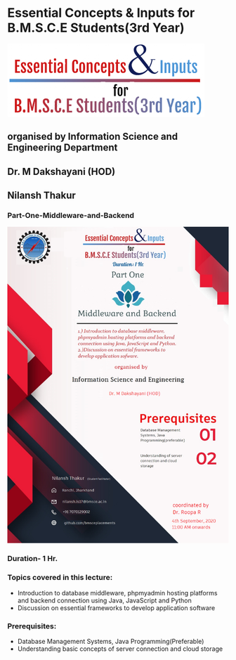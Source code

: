# Essential Concepts & Inputs for B.M.S.C.E Students(3rd Year)
![Brochure Logo](/images/lecturelogo.png)
## organised by Information Science and Engineering Department
##                Dr. M Dakshayani (HOD)
##                Nilansh Thakur


### Part-One-Middleware-and-Backend
![Brochure part one](/images/partonefinal(1).jpg.png)
### Duration- 1 Hr.

### Topics covered in this lecture:
  * Introduction to database middleware, phpmyadmin hosting platforms and backend connection using Java, JavaScript and Python
  * Discussion on essential frameworks to develop application software
### Prerequisites:
  * Database Management Systems, Java Programming(Preferable)
  * Understanding basic concepts of server connection and cloud storage
  
  
